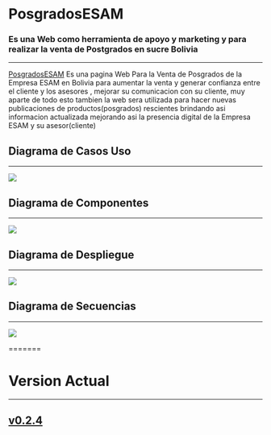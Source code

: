 # PosgradosESAM
### Es una Web como herramienta de apoyo y marketing y para realizar la venta de Postgrados en sucre Bolivia
-------------------------------------------------------------------
[PosgradosESAM](https://zelechos.github.io/PosgradosESAM/) Es una pagina Web Para la Venta de Posgrados de la Empresa ESAM en Bolivia para aumentar la venta y generar confianza entre el cliente y los asesores , mejorar su comunicacion con su cliente, muy aparte de todo esto tambien la web sera utilizada para hacer nuevas publicaciones de productos(posgrados) rescientes brindando asi informacion actualizada mejorando asi la presencia digital de la Empresa ESAM y su asesor(cliente)


## Diagrama de Casos Uso
-------------------------------------------------------------------
![]("DiagramaCasosUso.jpg")


## Diagrama de Componentes
-------------------------------------------------------------------
![]("DiagramaComponente.jpg")


## Diagrama de Despliegue
-------------------------------------------------------------------
![]("DiagramaDespliegue.jpg")


## Diagrama de Secuencias
-------------------------------------------------------------------
![]("DiagramaSecuencias.jpg")

=======
# Version Actual
-------------------------------------------------------------------
## [v0.2.4](https://github.com/Zelechos/PosgradosESAM/releases/tag/v0.2.4)
